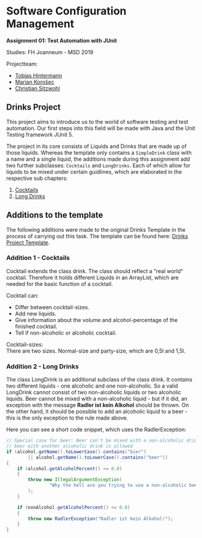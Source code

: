 # Software Configuration Management

**Assignment 01: Test Automation with JUnit**

Studies: FH Joanneum - MSD 2019

Projectteam:

- [Tobias Hintermann][tobi]
- [Marian Korošec][marian]
- [Christian Sitzwohl][chrisu]

## Drinks Project

This project aims to introduce us to the world of software testing and test automation. Our first steps into this field will be made with Java and the Unit Testing framework JUnit 5.

The project in its core consists of Liquids and Drinks that are made up of those liquids. Whereas the template only contains a `SimpleDrink` class with a name and a single liquid, the additions made during this assignment add two further subclasses: `Cocktails` and `LongDrinks`. Each of which allow for liquids to be mixed under certain guidlines, which are elaborated in the respective sub chapters:

1. [Cocktails](#addition-1---cocktails)
2. [Long Drinks](#addition-2---long-drinks)

## Additions to the template

The following additions were made to the original Drinks Template in the process of carrying out this task.
The template can be found here: [Drinks Project Template][template].

### Addition 1 - Cocktails

Cocktail extends the class drink. The class should reflect a "real world" cocktail. Therefore it holds different Liquids in an ArrayList, which are 
needed for the basic function of a cocktail.  

Cocktail can:  
- Differ between cocktail-sizes.  
- Add new liquids.  
- Give information about the volume and alcohol-percentage of the finished cocktail.  
- Tell if non-alcoholic or alcoholic cocktail.

Cocktail-sizes:  
There are two sizes. Normal-size and party-size, which are 0,5l and 1,5l.  

### Addition 2 - Long Drinks

The class LongDrink is an additional subclass of the class drink. It contains two different liquids - one alcoholic and one non-alcoholic.
So a valid LongDrink cannot consist of two non-alcoholic liquids or two alcoholic liquids.
Beer cannot be mixed with a non-alcoholic liquid - but if it did, an exception with the message **Radler ist kein Alkohol** should be thrown.
On the other hand, it should be possible to add an alcoholic liquid to a beer - this is the only exception to the rule made above.

Here you can see a short code snippet, which uses the RadlerException:
```java
// Special case for beer: Beer can't be mixed with a non-alcoholic drink, but mixing
// beer with another alcoholic drink is allowed
if (alcohol.getName().toLowerCase().contains("bier")
        || alcohol.getName().toLowerCase().contains("beer"))
{
    if (alcohol.getAlcoholPercent() <= 0.0)
    {
        throw new IllegalArgumentException(
                "Why the hell are you trying to use a non-alcoholic beer for a long drink?"
        );
    }

    if (nonAlcohol.getAlcoholPercent() <= 0.0)
    {
        throw new RadlerException("Radler ist kein Alkohol!");
    }
}
```


[tobi]: https://github.com/fly8899
[marian]: https://github.com/m4rien0
[chrisu]: https://github.com/sitcha07
[template]: https://github.com/michaelulm/software-configuration-management/tree/master/test-automation/junit5/Drinks
